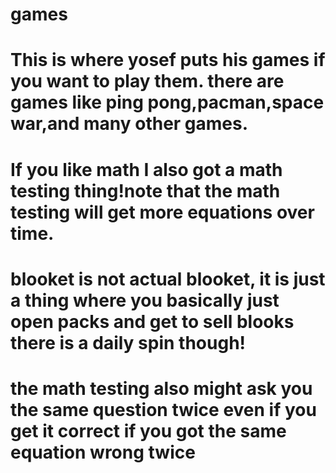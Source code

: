 # games
# This is where yosef puts his games if you want to play them. there are games like ping pong,pacman,space war,and many other games.
# If you like math I also got a math testing thing!note that the math testing will get more equations over time.
# blooket is not actual blooket, it is just a thing where you basically just open packs and get to sell blooks there is a daily spin though!
# the math testing also might ask you the same question twice even if you get it correct if you got the same equation wrong twice

